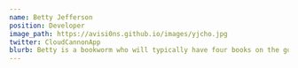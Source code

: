 ```yaml
---
name: Betty Jefferson
position: Developer
image_path: https://avisi0ns.github.io/images/yjcho.jpg
twitter: CloudCannonApp
blurb: Betty is a bookworm who will typically have four books on the go.
---
```

